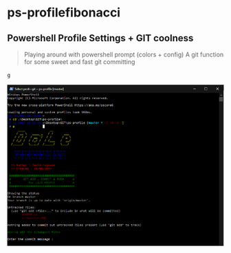# ps-profilefibonacci
##  Powershell Profile Settings + GIT coolness

> Playing around with powershell prompt (colors + config)
> A git function for some sweet and fast git committing
```powershell
g
```

![Image of Yaktocat](https://github.com/DavidLejeune/ps-profile/blob/master/screenshot.png)